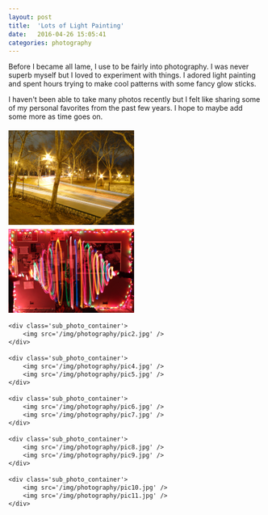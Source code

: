 ```yaml
---
layout: post
title:  'Lots of Light Painting'
date:   2016-04-26 15:05:41
categories: photography
---
```


Before I became all lame, I use to be fairly into photography. I was never superb myself but I loved to experiment with things. I adored light painting and spent hours trying to make cool patterns with some fancy glow sticks.

I haven't been able to take many photos recently but I felt like sharing some of my personal favorites from the past few years. I hope to maybe add some more as time goes on.

<style>
    .photo_container {
    }

    .photo_container img {
        margin: 0;
        padding: 5px 5px 0 0;
    }

    .sub_photo_container {
        width: 49.5%;
        display: inline-block;
        vertical-align: top;
    }

</style>

<div class='photo_container'>
    <div class='sub_photo_container'>
        <img src='/img/photography/pic1.jpg' />
        <img src='/img/photography/pic3.jpg' />
    </div>

    <div class='sub_photo_container'>
        <img src='/img/photography/pic2.jpg' />
    </div>

    <div class='sub_photo_container'>
        <img src='/img/photography/pic4.jpg' />
        <img src='/img/photography/pic5.jpg' />
    </div>

    <div class='sub_photo_container'>
        <img src='/img/photography/pic6.jpg' />
        <img src='/img/photography/pic7.jpg' />
    </div>

    <div class='sub_photo_container'>
        <img src='/img/photography/pic8.jpg' />
        <img src='/img/photography/pic9.jpg' />
    </div>

    <div class='sub_photo_container'>
        <img src='/img/photography/pic10.jpg' />
        <img src='/img/photography/pic11.jpg' />
    </div>
</div>